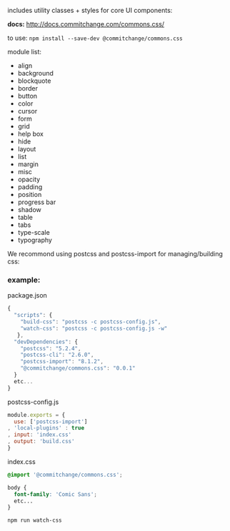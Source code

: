 includes utility classes + styles for core UI components:

**docs:** http://docs.commitchange.com/commons.css/

to use: `npm install --save-dev @commitchange/commons.css`

module list:

- align
- background
- blockquote
- border
- button
- color
- cursor
- form
- grid
- help box
- hide
- layout
- list
- margin
- misc
- opacity
- padding
- position
- progress bar
- shadow
- table
- tabs
- type-scale
- typography

We recommond using postcss and postcss-import for managing/building css:

### example:

package.json
```javascript
{
  "scripts": {
    "build-css": "postcss -c postcss-config.js",
    "watch-css": "postcss -c postcss-config.js -w"
   },
  "devDependencies": {
    "postcss": "5.2.4",
    "postcss-cli": "2.6.0",
    "postcss-import": "8.1.2",
    "@commitchange/commons.css": "0.0.1"
  }
  etc...
}
```

postcss-config.js
```javascript
module.exports = {
  use: ['postcss-import']
, 'local-plugins' : true
, input: 'index.css'
, output: 'build.css'
}
```

index.css
```css
@import '@commitchange/commons.css';

body {
  font-family: 'Comic Sans';
  etc...
}

```

```
npm run watch-css
```

